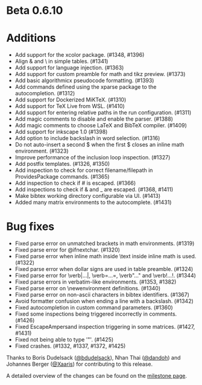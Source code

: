 # Beta 0.6.10

# Additions
* Add support for the xcolor package. (#1348, #1396)
* Align & and \\ in simple tables. (#1341)
* Add support for language injection. (#1363)
* Add support for custom preamble for math and tikz preview. (#1373)
* Add basic algorithmicx pseudocode formatting. (#1393)
* Add commands defined using the xparse package to the autocompletion. (#1312)
* Add support for Dockerized MiKTeX. (#1310)
* Add support for TeX Live from WSL. (#1410)
* Add support for entering relative paths in the run configuration. (#1311)
* Add magic comments to disable and enable the parser. (#1388)
* Add magic comments to choose LaTeX and BibTeX compiler. (#1409)
* Add support for inkscape 1.0 (#1398)
* Add option to include backslash in word selection. (#1316)
* Do not auto-insert a second $ when the first $ closes an inline math environment. (#1323)
* Improve performance of the inclusion loop inspection. (#1327)
* Add postfix templates. (#1326, #1350)
* Add inspection to check for correct filename/filepath in ProvidesPackage commands. (#1365)
* Add inspection to check if # is escaped. (#1366)
* Add inspections to check if & and _ are escaped. (#1368, #1411)
* Make bibtex working directory configurable via UI. (#1413)
* Added many matrix environments to the autocomplete. (#1431)

# Bug fixes
* Fixed parse error on unmatched brackets in math environments. (#1319)
* Fixed parse error for \@ifnextchar. (#1320)
* Fixed parse error when inline math inside \text inside inline math is used. (#1322)
* Fixed parse error when dollar signs are used in table preamble. (#1324)
* Fixed parse error for \verb|...|, \verb=...=, \verb"..." and \verb!...!. (#1344)
* Fixed parse errors in verbatim-like environments. (#1353, #1382)
* Fixed parse error on \newenvironment definitions. (#1340)
* Fixed parse error on non-ascii characters in bibtex identifiers. (#1367)
* Avoid formatter confusion when ending a line with a backslash. (#1342)
* Fixed autocompletion in custom command parameters. (#1360)
* Fixed some inspections being triggered incorrectly in comments. (#1426)
* Fixed EscapeAmpersand inspection triggering in some matrices. (#1427, #1431)
* Fixed not being able to type '\"'. (#1425)
* Fixed crashes. (#1332, #1337, #1372, #1425)

Thanks to Boris Dudelsack ([@bdudelsack](https://github.com/bdudelsack)), Nhan Thai ([@dandoh](https://github.com/dandoh)) and Johannes Berger ([@Xaaris](https://github.com/xaaris)) for contributing to this release.

A detailed overview of the changes can be found on the [milestone page](https://github.com/Hannah-Sten/TeXiFy-IDEA/milestone/19?closed=1).


